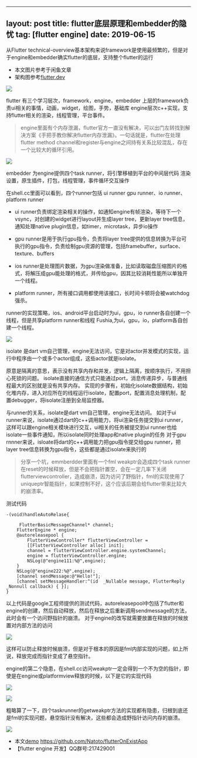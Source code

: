 
---
layout: post
title:  flutter底层原理和embedder的隐忧
tag: [flutter engine]
date: 2019-06-15
---
 
 
 从Flutter technical-overview基本架构来说framework是使用最频繁的，但是对于engine和embedder确实flutter的底层，支持整个flutter的运行
 
 * 本文图片参考于闲鱼文章
 * 架构图参考[flutter.dev](https://flutter.dev/docs/resources/technical-overview)


![](https://user-gold-cdn.xitu.io/2019/6/15/16b5b64545ea5113?w=1588&h=884&f=png&s=106964)

flutter 有三个学习层次，framework，engine，embedder
上层的framework负责ui相关的事情，动画，widget，绘图，手势，基础库
engine层次c++实现，支持flutter相关的渲染，线程管理，平台事件。

> engine里面有个内存泄漏，flutter官方一直没有解决，可以出门左转找到解决方案《手把手教你解决flutter内存泄漏》。一句话就是，flutter在处理flutter method channel和register与engine之间持有关系比较混乱，存在一个比较大的循环引用。


![](https://user-gold-cdn.xitu.io/2019/6/15/16b5b61aaad058c3?w=731&h=357&f=png&s=25065)


embedder 为engine提供四个task runner，将引擎移植到平台的中间层代码
渲染设置，原生插件，打包，线程管理，事件循环交互操作

在shell.cc里面可以看到，四个runner包括 ui runner gpu runner、io runner、platform runner


* ui runner负责绑定渲染相关的操作，如通知engine有帧渲染，等待下一个vsync，对创建的widget进行layout并生成layer tree，更新layer tree信息，通知处理native plugin信息，如timer，microtask，异步io操作

* gpu runner是用于执行gpu指令，负责将layer tree提供的信息转换为平台可执行的gpu指令，负责绘制gpu资源的管理，包括framebuffer，surface、texture、buffers

* ios runner是处理图片数据，为gpu渲染做准备，比如读取磁盘压缩图片的格式，将解压成gpu能处理的格式，并传给gpu，因其比较消耗性能所以单独开一个线程。

* platform runner，所有接口调用都使用该接口，长时间卡顿将会被watchdog强杀。

runner的实现策略，ios、android平台启动时为ui，gpu，io runner各自创建一个线程，但是共享platform runner和线程
Fushia,为ui，gpu，io，platform各自创建一个线程。




![](https://user-gold-cdn.xitu.io/2019/6/15/16b5b630686912a0?w=627&h=297&f=png&s=11919)

isolate 是dart vm自己管理，engine无法访问，它是对actor并发模式的实现，运行中程序由一个或多个actor组成，这些actor就是isolate。

原意是隔离的意思，表示没有共享内存和并发，逻辑上隔离，按顺序执行，不用担心死锁的问题。
isolate直接的通信方式只能通过port，消息传递异步，与普通线程最大的区别就是没有共享内存。
实现的步骤有，初始化isolate数据结构，初始化堆内存，进入对应所在的线程运行isolate，配置port，配置消息处理机制，配置debugger，将isolate注册到全局监控器。

与runner的关系，isolate是dart vm自己管理，engine无法访问。
如对于ui runner来说，isolate通过dart的c++调用能力，将ui渲染任务提交到ui runner，这样可以跟engine相关模块进行交互，ui相关的任务被提交到ui runner也给isolate一些事件通知，所以isolate同时处理app和native plugin的任务
对于gpu rnnner来说，isloate将dart的c++调用能力把gpu指令提交给gpu runner，把layer tree信息转换为gpu指令，这些都是通过isolate来执行的

 
> 分享一个坑，emmberdder里面有一个fml weakptr会造成四个task runner在reset的时候释放，但是不会把指针置空，会在一定几率下关闭flutterviewcontroller，造成崩溃，因为访问了野指针，fml的实现使用了uniqueptr智能指针，如果控制不好，这个应该后期会给flutter带来比较大的崩溃率。


测试代码
```
-(void)handleAutoRelase{
 
     FlutterBasicMessageChannel* channel;
    FlutterEngine * engine;
    @autoreleasepool {
        FlutterViewController* flutterViewController =
        [[FlutterViewController alloc] init];
        channel = flutterViewController.engine.systemChannel;
        engine = flutterViewController.engine;
        NSLog(@"engine111:%@",engine);
    }
    NSLog(@"engine222:%@",engine);
    [channel sendMessage:@"Hello!"];
    [channel setMessageHandler:^(id  _Nullable message, FlutterReply  _Nonnull callback) { }]; 
}
```

以上代码是google工程师提供的测试代码，autoreleasepool中包括了flutter和engine的创建，然后自动释放，然后在释放之后重新调用sendmessage的方法，此时会有一个访问野指针的崩溃。
对于engine的改写就需要放置在释放的时候放置对内部方法的访问

![](https://user-gold-cdn.xitu.io/2019/6/15/16b5b7e6cca95542?w=1484&h=724&f=png&s=206849)

这样可以防止释放时候崩溃，但是对于根本的原因是fml内部实现的问题，如上所说，释放完成而指针变成了悬空指针。

engine的第二个隐患，在shell.cc访问weakptr一定会得到一个不为空的指针，即使是在engine或platformview释放的时候，以下是它的实现代码

![](https://user-gold-cdn.xitu.io/2019/6/15/16b5b82d301bf985?w=1438&h=852&f=png&s=187994)

![](https://user-gold-cdn.xitu.io/2019/6/15/16b5b82144b3e46a?w=1450&h=886&f=png&s=243688)

粗略算了一下，四个taskrunner的getweakptr方法的实现都有隐患，归根到底还是fml的实现问题，悬空指针没有解决，这些都会造成野指针访问内存的崩溃。

![](https://user-gold-cdn.xitu.io/2019/6/15/16b5b8481e4553f9?w=1582&h=1376&f=png&s=378743)


* 本文[demo](https://github.com/Natoto/flutterOnExistApp) https://github.com/Natoto/flutterOnExistApp
* 【flutter engine 开发】QQ群号:217429001